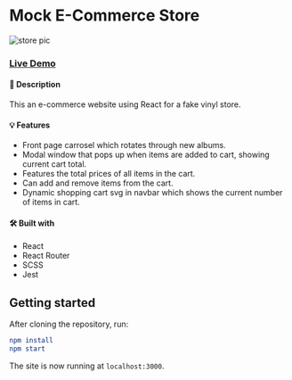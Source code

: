# Mock E-Commerce Store

![store pic](https://www.stanislavkukhniy.com/static/media/shop-screenshot.560bc942.png)

### [Live Demo](https://skukhniy.github.io/shopping-page/)

#### 📝 Description
This an e-commerce website using React for a fake vinyl store.

#### 💡 Features
* Front page carrosel which rotates through new albums.
* Modal window that pops up when items are added to cart, showing current cart total.
* Features the total prices of all items in the cart.
* Can add and remove items from the cart. 
* Dynamic shopping cart svg in navbar which shows the current number of items in cart.

#### 🛠️ Built with 
 * React
 * React Router
 * SCSS
 * Jest

## Getting started

After cloning the repository, run:

```elm
npm install
npm start
```

The site is now running at `localhost:3000`.
